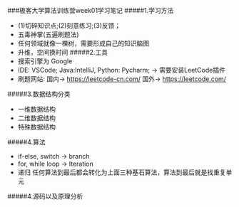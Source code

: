 ###极客大学算法训练营week01学习笔记
#####1.学习方法
 * (1)切碎知识点;(2)刻意练习;(3)反馈；
 * 五毒神掌(五遍刷题法)
 * 任何领域就像一棵树，需要形成自己的知识脑图
 * 升维，空间换时间
 #####2.工具
 * 搜索引擎为 Google
 * IDE: VSCode; Java:IntelliJ, Python: Pycharm; -> 需要安装LeetCode插件
 * 刷题网站: 国内-> https://leetcode-cn.com/  国外-> https://leetcode.com/

#####3.数据结构分类
* 一维数据结构
* 二维数据结构
* 特殊数据结构

#####4.算法
* if-else, switch -> branch
* for, while loop -> Iteration
* 递归
任何算法到最后都会转化为上面三种基石算法，算法到最后就是找重复单元

#####4.源码以及原理分析




